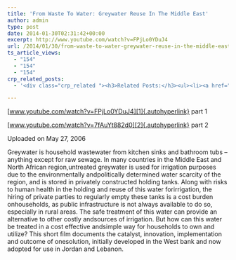 ```yaml
---
title: 'From Waste To Water: Greywater Reuse In The Middle East'
author: admin
type: post
date: 2014-01-30T02:31:42+00:00
excerpt: http://www.youtube.com/watch?v=FPjLo0YDuJ4
url: /2014/01/30/from-waste-to-water-greywater-reuse-in-the-middle-east-1/
ts_article_views:
  - "154"
  - "154"
  - "154"
crp_related_posts:
  - '<div class="crp_related "><h3>Related Posts:</h3><ul><li><a href="https://scdhub.org/2017/12/25/wastewater-treatment-and-biosolids-management/"    ><img src="https://scdhub.org/wp-content/uploads/2017/12/wastewater-treatment-and-biosoli-150x150.jpg" alt="Wastewater treatment and Biosolids management" title="Wastewater treatment and Biosolids management" width="150" height="150" class="crp_thumb crp_featured" /><span class="crp_title">Wastewater treatment and Biosolids management</span></a></li><li><a href="https://scdhub.org/2018/01/06/household-and-neighborhood-sanitation-infrastructures-excreta-wastewater-disposal-in-developing-countries/"    ><img src="https://scdhub.org/wp-content/plugins/contextual-related-posts/default.png" alt="Household and neighborhood Sanitation Infrastructures: Excreta, wastewater disposal in developing countries" title="Household and neighborhood Sanitation Infrastructures: Excreta, wastewater disposal in developing countries" width="150" height="150" class="crp_thumb crp_default" /><span class="crp_title">Household and neighborhood Sanitation&hellip;</span></a></li><li><a href="https://scdhub.org/2017/12/29/walking-in-sabinas-shoes-world-vision/"    ><img src="https://scdhub.org/wp-content/uploads/2017/12/walking-in-sabinas-shoes-world-v-150x150.jpg" alt="Walking in Sabinas Shoes &#8211; World Vision" title="Walking in Sabinas Shoes &#8211; World Vision" width="150" height="150" class="crp_thumb crp_featured" /><span class="crp_title">Walking in Sabinas Shoes &#8211; World Vision</span></a></li><li><a href="https://scdhub.org/2018/01/06/sanitation-in-emergencies/"    ><img src="https://scdhub.org/wp-content/plugins/contextual-related-posts/default.png" alt="Sanitation in Emergencies" title="Sanitation in Emergencies" width="150" height="150" class="crp_thumb crp_default" /><span class="crp_title">Sanitation in Emergencies</span></a></li><li><a href="https://scdhub.org/founding-board/"    ><img src="https://scdhub.org/wp-content/uploads/2017/04/Screen-Shot-2017-08-14-at-11.39.28-AM-150x150.png" alt="Founding Board" title="Founding Board" width="150" height="150" class="crp_thumb crp_correctfirst" /><span class="crp_title">Founding Board</span></a></li><li><a href="https://scdhub.org/2017/07/28/8006/"    ><img src="https://scdhub.org/wp-content/uploads/2017/07/hqdefault-150x150.jpg" alt="Music" title="Music" width="150" height="150" class="crp_thumb crp_featured" /><span class="crp_title">Music</span></a></li></ul><div class="crp_clear"></div></div>'

---
```

[www.youtube.com/watch?v=FPjLo0YDuJ4][1]{.autohyperlink} part 1

[www.youtube.com/watch?v=7fAuYt882d0][2]{.autohyperlink} part 2

Uploaded on May 27, 2006
  
Greywater is household wastewater from kitchen sinks and bathroom tubs &#8211; anything except for raw sewage. In many countries in the Middle East and North African region,untreated greywater is used for irrigation purposes due to the environmentally andpolitically determined water scarcity of the region, and is stored in privately constructed holding tanks. Along with risks to human health in the holding and reuse of this water forirrigation, the hiring of private parties to regularly empty these tanks is a cost burden onhouseholds, as public infrastructure is not always available to do so, especially in rural areas. The safe treatment of this water can provide an alternative to other costly andsources of irrigation. But how can this water be treated in a cost effective andsimple way for households to own and utilize? This short film documents the catalyst, innovation, implementation and outcome of onesolution, initially developed in the West bank and now adopted for use in Jordan and Lebanon.

 [1]: http://www.youtube.com/watch?v=FPjLo0YDuJ4
 [2]: http://www.youtube.com/watch?v=7fAuYt882d0